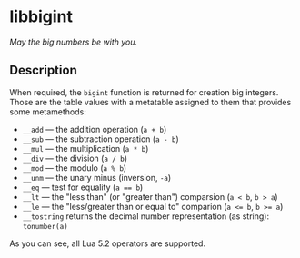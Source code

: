 # libbigint
*May the big numbers be with you.*


## Description
When required, the `bigint` function is returned for creation big integers. Those are the table values with a metatable assigned to them that provides some metamethods:

* `__add` — the addition operation (`a + b`)
* `__sub` — the subtraction operation (`a - b`)
* `__mul` — the multiplication (`a * b`)
* `__div` — the division (`a / b`)
* `__mod` — the modulo (`a % b`)
* `__unm` — the unary minus (inversion, `-a`)
* `__eq` — test for equality (`a == b`)
* `__lt` — the "less than" (or "greater than") comparsion (`a < b`, `b > a`)
* `__le` — the "less/greater than or equal to" comparion (`a <= b`, `b >= a`)
* `__tostring` returns the decimal number representation (as string): `tonumber(a)`

As you can see, all Lua 5.2 operators are supported.
